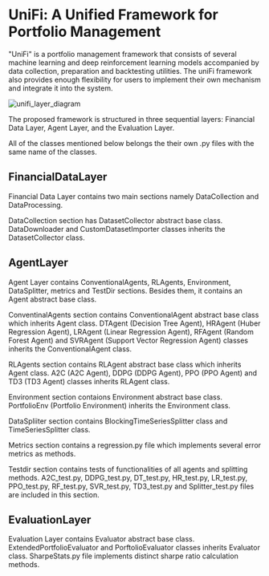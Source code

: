 # UniFi: A Unified Framework for Portfolio Management
"UniFi" is a portfolio management framework that consists of several machine learning and deep reinforcement learning models accompanied by data collection, preparation and backtesting utilities. 
The uniFi framework also provides enough flexibility for users to implement their own mechanism and integrate it into the system.

![unifi_layer_diagram](https://user-images.githubusercontent.com/40358283/178254226-1bb39e2a-7aba-4d69-b431-76eeec23cf4c.png)


The proposed framework is structured in three sequential layers: Financial Data Layer, Agent Layer, and the Evaluation Layer. 

All of the classes mentioned below belongs the their own .py files with the same name of the classes.

## FinancialDataLayer
Financial Data Layer contains two main sections namely DataCollection and DataProcessing.

DataCollection section has DatasetCollector abstract base class. DataDownloader and CustomDatasetImporter classes inherits the DatasetCollector class.
## AgentLayer
Agent Layer contains ConventionalAgents, RLAgents, Environment, DataSplitter, metrics and TestDir sections. Besides them, it contains an Agent abstract base class.

ConventinalAgents section contains ConventionalAgent abstract base class which inherits Agent class. DTAgent (Decision Tree Agent), HRAgent (Huber Regression Agent), LRAgent (Linear Regression Agent), RFAgent (Random Forest Agent) and SVRAgent (Support Vector Regression Agent) classes inherits the ConventionalAgent class.

RLAgents section contains RLAgent abstract base class which inherits Agent class. A2C (A2C Agent), DDPG (DDPG Agent), PPO (PPO Agent) and TD3 (TD3 Agent) classes inherits RLAgent class.

Environment section contaions Environment abstract base class. PortfolioEnv (Portfolio Environment) inherits the Environment class.

DataSpliiter section contains BlockingTimeSeriesSplitter class and TimeSeriesSplitter class.

Metrics section contains a regression.py file which implements several error metrics as methods.

Testdir section contains tests of functionalities of all agents and splitting methods. A2C_test.py, DDPG_test.py, DT_test.py, HR_test.py, LR_test.py, PPO_test.py, RF_test.py, SVR_test.py, TD3_test.py and Splitter_test.py files are included in this section. 

## EvaluationLayer
Evaluation  Layer contains Evaluator abstract base class. ExtendedPortfolioEvaluator and PorftolioEvaluator classes inherits Evaluator class. SharpeStats.py file implements distinct sharpe ratio calculation methods.

